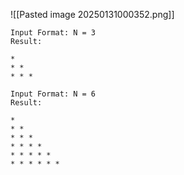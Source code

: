 ![[Pasted image 20250131000352.png]]

```
Input Format: N = 3
Result:

* 
* * 
* * *

Input Format: N = 6
Result:

* 
* * 
* * *
* * * *
* * * * *
* * * * * *
```